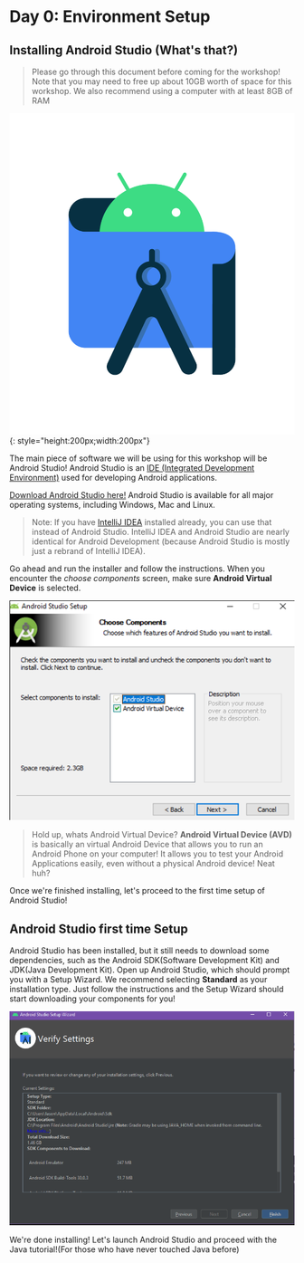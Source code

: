 # Day 0: Environment Setup

## Installing Android Studio (What's that?)

> Please go through this document before coming for the workshop! Note that you may need to free up about 10GB worth of space for this workshop. We also recommend using a computer with at least 8GB of RAM

![Android Studio](../../imgs/gtc/android/512px-Android_Studio_icon.svg.png){: style="height:200px;width:200px"}

The main piece of software we will be using for this workshop will be Android Studio! Android Studio is an [IDE (Integrated Development Environment)](https://en.wikipedia.org/wiki/Integrated_development_environment) used for developing Android applications.

[Download Android Studio here!](https://developer.android.com/studio) Android Studio is available for all major operating systems, including Windows, Mac and Linux.

> Note: If you have [IntelliJ IDEA](https://www.jetbrains.com/idea/) installed already, you can use that instead of Android Studio. IntelliJ IDEA and Android Studio are nearly identical for Android Development (because Android Studio is mostly just a rebrand of IntelliJ IDEA).

Go ahead and run the installer and follow the instructions. When you encounter the *choose components* screen, make sure **Android Virtual Device** is selected. 

![AVD](../../imgs/gtc/android/android_installation.png)

> Hold up, whats Android Virtual Device? **Android Virtual Device (AVD)** is basically an virtual Android Device that allows you to run an Android Phone on your computer! It allows you to test your Android Applications easily, even without a physical Android device! Neat huh?

Once we're finished installing, let's proceed to the first time setup of Android Studio!

## Android Studio first time Setup

Android Studio has been installed, but it still needs to download some dependencies, such as the Android SDK(Software Development Kit) and JDK(Java Development Kit). Open up Android Studio, which should prompt you with a Setup Wizard. We recommend selecting **Standard** as your installation type. Just follow the instructions and the Setup Wizard should start downloading your components for you!

![](../../imgs/gtc/android/android_firsttime.png)

We're done installing! Let's launch Android Studio and proceed with the Java tutorial!(For those who have never touched Java before)